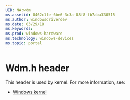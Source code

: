 ```yaml
---
UID: NA:wdm
ms.assetid: 8462c1fe-6be6-3c3a-88f8-fb7aba330515
ms.author: windowsdriverdev
ms.date: 03/29/18
ms.keywords: 
ms.prod: windows-hardware
ms.technology: windows-devices
ms.topic: portal
---
```


# Wdm.h header



This header is used by kernel. For more information, see:

- [Windows kernel](../_kernel/index.md)

